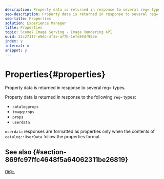 ```yaml
---
description: Property data is returned in response to several req= types.
seo-description: Property data is returned in response to several req= types.
seo-title: Properties
solution: Experience Manager
title: Properties
topic: Scene7 Image Serving - Image Rendering API
uuid: 22c271f7-e9dc-4f3e-af7b-1efe89df983e
index: y
internal: n
snippet: y
---
```


# Properties{#properties}

Property data is returned in response to several req= types.

Property data is returned in response to the following `req=` types:

* `catalogprops` 
* `imageprops` 
* `props` 
* `userdata`

`userdata` responses are formatted as properties only when the contents of `catalog::UserData` follow the properties format.

## See also {#section-869fc97ffc4648f5a64062311be26819}

[req=](../../../../../../is-api/http-ref/image-serving-api-ref/c-http-protocol-reference/c-command-reference/r-req/r-req.md#reference-907cdb4a97034db7ad94695f25552e76) 
